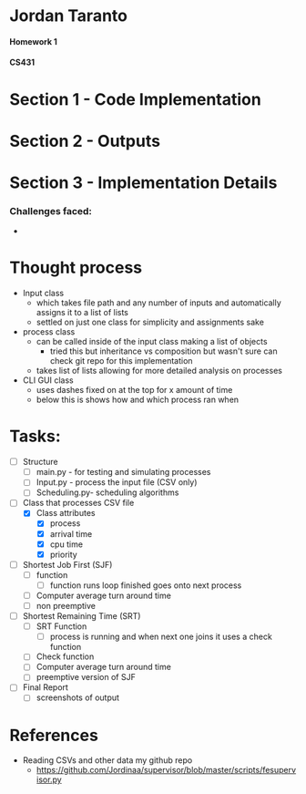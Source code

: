 # Jordan Taranto
#### Homework 1
#### CS431

# Section 1 - Code Implementation

# Section 2 - Outputs

# Section 3 - Implementation Details
### Challenges faced:
- 
# Thought process
- Input class 
	- which takes file path and any number of inputs and automatically assigns it to a list of lists
	- settled on just one class for simplicity and assignments sake
- process class
	- can be called inside of the input class making a list of objects 
		- tried this but inheritance vs composition but wasn't sure can check git repo for this implementation 
	- takes list of lists allowing for more detailed analysis on processes
- CLI GUI class
	- uses dashes fixed on at the top for x amount of time
	- below this is shows how and which process ran when 
# Tasks:
- [ ] Structure
	- [ ] main.py - for testing and simulating processes
	- [ ] Input.py - process the input file (CSV only) 
	- [ ] Scheduling.py- scheduling algorithms 

- [ ] Class that processes CSV file 
	- [x] Class attributes
		- [x] process
		- [x] arrival time
		- [x] cpu time
		- [x] priority

- [ ] Shortest Job First (SJF)
	- [ ] function
		- [ ] function runs loop finished goes onto next process
	- [ ] Computer average turn around time
	- [ ] non preemptive

- [ ] Shortest Remaining Time (SRT)
	- [ ] SRT Function 
		- [ ] process is running and when next one joins it uses a check function 
	- [ ] Check function 
	- [ ] Computer average turn around time
	- [ ] preemptive version of SJF

- [ ] Final Report
	- [ ] screenshots of output

# References
- Reading CSVs and other data my github repo
	- https://github.com/Jordinaa/supervisor/blob/master/scripts/fesupervisor.py
